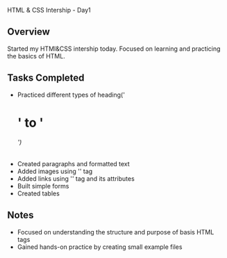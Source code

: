 HTML & CSS Intership - Day1

## Overview
Started my HTMl&CSS intership today. Focused on learning and practicing the basics of HTML.

## Tasks Completed
- Practiced different types of heading('<h1>' to '<h6>')
- Created paragraphs and formatted text
- Added images using '<img>' tag
- Added links using '<a>' tag and its attributes
- Built simple forms
- Created tables

## Notes
- Focused on understanding the structure and purpose of basis HTML tags
- Gained hands-on practice by creating small example files

